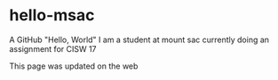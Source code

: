 # hello-msac
A GitHub "Hello, World"
I am a student at mount sac currently doing an assignment for CISW 17

This page was updated on the web
